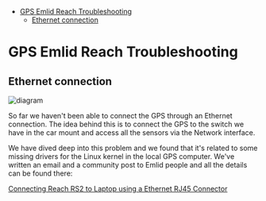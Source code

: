 <!-- START doctoc generated TOC please keep comment here to allow auto update -->
<!-- DON'T EDIT THIS SECTION, INSTEAD RE-RUN doctoc TO UPDATE -->

- [GPS Emlid Reach Troubleshooting](#gps-emlid-reach-troubleshooting)
  - [Ethernet connection](#ethernet-connection)

<!-- END doctoc generated TOC please keep comment here to allow auto update -->

# GPS Emlid Reach Troubleshooting

## Ethernet connection

![diagram](https://community.emlid.com/uploads/default/original/3X/8/3/83083cfb70a7d862ac46418cb00366eeede6647b.jpeg)

So far we haven't been able to connect the GPS through an Ethernet connection.
The idea behind this is to connect the GPS to the switch we have in the car
mount and access all the sensors via the Network interface.

We have dived deep into this problem and we found that it's related to some
missing drivers for the Linux kernel in the local GPS computer. We've written an
email and a community post to Emlid people and all the details can be found
there:

[Connecting Reach RS2 to Laptop using a Ethernet RJ45 Connector](https://community.emlid.com/t/connecting-reach-rs2-to-laptop-using-a-ethernet-rj45-connector/16051)
